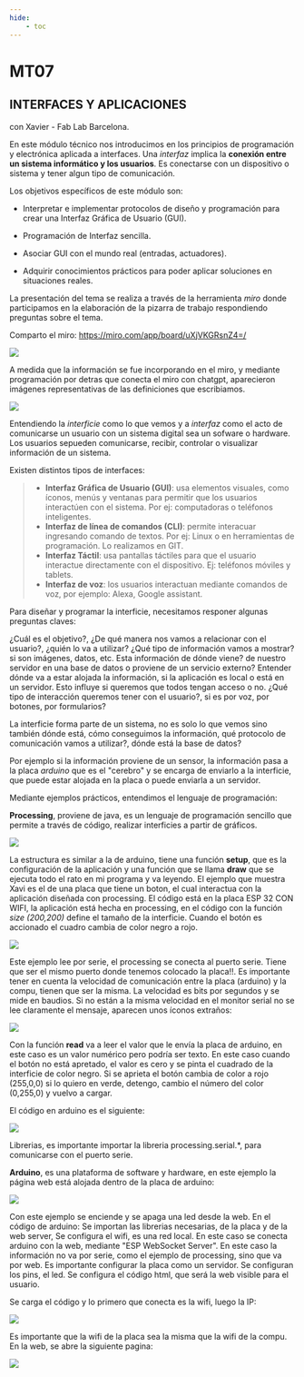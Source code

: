 ```yaml
---
hide:
    - toc
---
```


# MT07
## INTERFACES Y APLICACIONES
con Xavier - Fab Lab Barcelona.

En este módulo técnico nos introducimos en los principios de programación y electrónica aplicada a interfaces. Una *interfaz* implica la **conexión entre un sistema informático y los usuarios**. Es conectarse con un dispositivo o sistema y tener algun tipo de comunicación.

Los objetivos específicos de este módulo son:

 - Interpretar e implementar protocolos de diseño y programación para crear una Interfaz Gráfica de Usuario (GUI).

 - Programación de Interfaz sencilla.

 - Asociar GUI con el mundo real (entradas, actuadores).

 - Adquirir conocimientos prácticos para poder aplicar soluciones en situaciones reales.

La presentación del tema se realiza a través de la herramienta *miro* donde participamos en la elaboración de la pizarra de trabajo respondiendo preguntas sobre el tema. 

Comparto el miro: https://miro.com/app/board/uXjVKGRsnZ4=/ 

![](../images/MT07/1.png)

A medida que la información se fue incorporando en el miro, y mediante programación por detras que conecta el miro con chatgpt, aparecieron imágenes representativas de las definiciones que escribiamos.

![](../images/MT07/2.png)


Entendiendo  la *interficie* como lo que vemos y a *interfaz* como el acto de comunicarse un usuario con un sistema digital sea un sofware o hardware. Los usuarios sepueden comunicarse, recibir, controlar o visualizar información de un sistema.

Existen distintos tipos de interfaces:

>  - **Interfaz Gráfica de Usuario (GUI)**: usa elementos visuales, como íconos, menús y ventanas para permitir que los usuarios interactúen con el sistema. Por ej: computadoras o teléfonos inteligentes.
>  - **Interfaz de línea de comandos (CLI)**: permite interacuar ingresando comando de textos. Por ej: Linux o en herramientas de programación. Lo realizamos en GIT.
>  - **Interfaz Táctil**: usa pantallas táctiles para que el usuario interactue directamente con el dispositivo. Ej: teléfonos móviles y tablets.
>  - **Interfaz de voz**: los usuarios interactuan mediante comandos de voz, por ejemplo: Alexa, Google assistant.




Para diseñar y programar la interficie, necesitamos responer algunas preguntas claves: 

¿Cuál es el objetivo?, ¿De qué manera nos vamos a relacionar con el usuario?,  ¿quién lo va a utilizar? ¿Qué tipo de información vamos a mostrar? si son imágenes, datos, etc. Esta información de dónde viene? de nuestro servidor en una base de datos o proviene de un servicio externo?
Entender dónde va a estar alojada la información, si la aplicación es local o está en un servidor. Esto influye si queremos que todos tengan acceso o no. 
¿Qué tipo de interacción queremos tener con el usuario?, si es por voz, por botones, por formularios?

La interficie forma parte de un sistema, no es solo lo que vemos sino también dónde está, cómo conseguimos la información, qué protocolo de comunicación vamos a utilizar?, dónde está la base de datos?

Por ejemplo si la información proviene de un sensor, la información pasa a la placa *arduino* que es el "cerebro" y se encarga de enviarlo a la interficie, que puede estar alojada en la placa o puede enviarla a un servidor.

Mediante ejemplos prácticos, entendimos el lenguaje de programación:

**Processing**, proviene de java, es un lenguaje de programación sencillo que permite a través de código, realizar interficies a partir de gráficos.

![](../images/MT07/3.png)

La estructura es similar a la de arduino, tiene una función **setup**, que es la configuración de la aplicación y una función que se llama **draw** que se ejecuta todo el rato en mi programa y va leyendo. 
El ejemplo que muestra Xavi es el de una placa que tiene un boton, el cual interactua con la aplicación diseñada con processing. El código está en la placa ESP 32 CON WIFI, la aplicación está hecha en processing, en el código con la función *size (200,200)* define el tamaño de la interficie. Cuando el botón es accionado el cuadro cambia de color negro a rojo. 

![](../images/MT07/4.png)

Este ejemplo lee por serie, el processing se conecta al puerto serie. Tiene que ser el mismo puerto donde tenemos colocado la placa!!.
Es importante tener en cuenta la velocidad de comunicación entre la placa (arduino) y la compu, tienen que ser la misma. La velocidad es bits por segundos y se mide en baudios. Si no están a la misma velocidad en el monitor serial no se lee claramente el mensaje, aparecen unos íconos extraños:

![](../images/MT07/9.png)

Con la función **read** va a leer el valor que le envía la placa de arduino, en este caso es un valor numérico pero podría ser texto.
En este caso cuando el botón no está apretado, el valor es cero y se pinta el cuadrado de la interficie de color negro. Si se aprieta el botón cambia de color a rojo (255,0,0) si lo quiero en verde, detengo, cambio el número del color (0,255,0) y vuelvo a cargar.

El código en arduino es el siguiente:

![](../images/MT07/5.png)

Librerias, es importante importar la libreria processing.serial.*, para comunicarse con el puerto serie.

**Arduino**, es una plataforma de software y hardware, en este ejemplo la página web está alojada dentro de la placa de arduino:

![](../images/MT07/6.png)

Con este ejemplo se enciende y se apaga una led desde la web.
En el código de arduino:
Se importan las librerias necesarias, de la placa y de la web server,
Se configura el wifi, es una red local.
En este caso se conecta arduino con la web, mediante "ESP WebSocket Server". En este caso la información no va por serie, como el ejemplo de processing, sino que va por web. Es importante configurar la placa como un servidor.
Se configuran los pins, el led.
Se configura el código html, que será la web visible para el usuario.

Se carga el código y lo primero que conecta es la wifi, luego la IP: 

![](../images/MT07/7.png)

Es importante que la wifi de la placa sea la misma que la wifi de la compu.
En la web, se abre la siguiente pagina: 

![](../images/MT07/8.png)

















 




















 











 

 